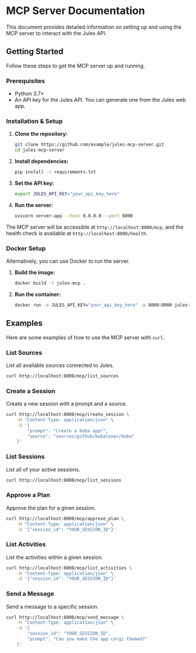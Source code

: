 # MCP Server Documentation

This document provides detailed information on setting up and using the MCP server to interact with the Jules API.

## Getting Started

Follow these steps to get the MCP server up and running.

### Prerequisites

- Python 3.7+
- An API key for the Jules API. You can generate one from the Jules web app.

### Installation & Setup

1.  **Clone the repository:**

    ```bash
    git clone https://github.com/example/jules-mcp-server.git
    cd jules-mcp-server
    ```

2.  **Install dependencies:**

    ```bash
    pip install -r requirements.txt
    ```

3.  **Set the API key:**

    ```bash
    export JULES_API_KEY="your_api_key_here"
    ```

4.  **Run the server:**

    ```bash
    uvicorn server:app --host 0.0.0.0 --port 8000
    ```

The MCP server will be accessible at `http://localhost:8000/mcp`, and the health check is available at `http://localhost:8000/health`.

### Docker Setup

Alternatively, you can use Docker to run the server.

1.  **Build the image:**

    ```bash
    docker build -t jules-mcp .
    ```

2.  **Run the container:**

    ```bash
    docker run -e JULES_API_KEY="your_api_key_here" -p 8000:8000 jules-mcp
    ```

## Examples

Here are some examples of how to use the MCP server with `curl`.

### List Sources

List all available sources connected to Jules.

```bash
curl http://localhost:8000/mcp/list_sources
```

### Create a Session

Create a new session with a prompt and a source.

```bash
curl http://localhost:8000/mcp/create_session \
    -H "Content-Type: application/json" \
    -d '{
        "prompt": "Create a boba app!",
        "source": "sources/github/bobalover/boba"
    }'
```

### List Sessions

List all of your active sessions.

```bash
curl http://localhost:8000/mcp/list_sessions
```

### Approve a Plan

Approve the plan for a given session.

```bash
curl http://localhost:8000/mcp/approve_plan \
    -H "Content-Type: application/json" \
    -d '{"session_id": "YOUR_SESSION_ID"}'
```

### List Activities

List the activities within a given session.

```bash
curl http://localhost:8000/mcp/list_activities \
    -H "Content-Type: application/json" \
    -d '{"session_id": "YOUR_SESSION_ID"}'
```

### Send a Message

Send a message to a specific session.

```bash
curl http://localhost:8000/mcp/send_message \
    -H "Content-Type: application/json" \
    -d '{
        "session_id": "YOUR_SESSION_ID",
        "prompt": "Can you make the app corgi themed?"
    }'
```